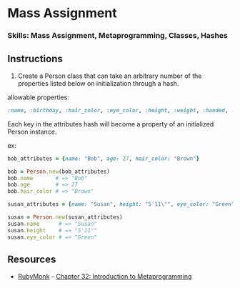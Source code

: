 

# Mass Assignment

### Skills: Mass Assignment, Metaprogramming, Classes, Hashes

## Instructions

1. Create a Person class that can take an arbitrary number of the properties listed below on initialization through a hash.

allowable properties: 
  ```ruby
  :name, :birthday, :hair_color, :eye_color, :height, :weight, :handed, :complexion, :t_shirt_size, :wrist_size, :glove_size, :pant_length, :pant_width
  ```
Each key in the attributes hash will become a property of an initialized Person instance.
  
  ex:

  ```ruby
  bob_attributes = {name: "Bob", age: 27, hair_color: "Brown"}

  bob = Person.new(bob_attributes)
  bob.name       # => "Bob"
  bob.age        # => 27
  bob.hair_color # => "Brown"

  susan_attributes = {name: "Susan", height: "5'11\"", eye_color: "Green"}

  susan = Person.new(susan_attributes)
  susan.name      # => "Susan"
  susan.height    # => "5'11""
  susan.eye_color # => "Green"
  ```
## Resources
* [RubyMonk](http://rubymonk.com/) - [Chapter 32: Introduction to Metaprogramming](http://rubymonk.com/learning/books/2-metaprogramming-ruby/chapters/32-introduction-to-metaprogramming/)
